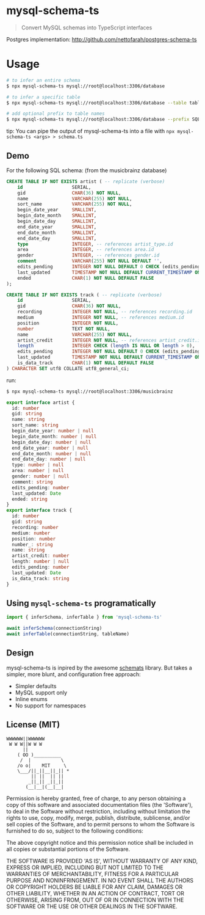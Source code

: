 # mysql-schema-ts

> Convert MySQL schemas into TypeScript interfaces

Postgres implementation: http://github.com/nettofarah/postgres-schema-ts

# Usage

```bash
# to infer an entire schema
$ npx mysql-schema-ts mysql://root@localhost:3306/database

# to infer a specific table
$ npx mysql-schema-ts mysql://root@localhost:3306/database --table table_name

# add optional prefix to table names
$ npx mysql-schema-ts mysql://root@localhost:3306/database --prefix SQL
```

tip: You can pipe the output of mysql-schema-ts into a file with `npx mysql-schema-ts <args> > schema.ts`

## Demo

For the following SQL schema: (from the musicbrainz database)

```sql
CREATE TABLE IF NOT EXISTS artist ( -- replicate (verbose)
    id                  SERIAL,
    gid                 CHAR(36) NOT NULL,
    name                VARCHAR(255) NOT NULL,
    sort_name           VARCHAR(255) NOT NULL,
    begin_date_year     SMALLINT,
    begin_date_month    SMALLINT,
    begin_date_day      SMALLINT,
    end_date_year       SMALLINT,
    end_date_month      SMALLINT,
    end_date_day        SMALLINT,
    type                INTEGER, -- references artist_type.id
    area                INTEGER, -- references area.id
    gender              INTEGER, -- references gender.id
    comment             VARCHAR(255) NOT NULL DEFAULT '',
    edits_pending       INTEGER NOT NULL DEFAULT 0 CHECK (edits_pending >= 0),
    last_updated        TIMESTAMP NOT NULL DEFAULT CURRENT_TIMESTAMP ON UPDATE CURRENT_TIMESTAMP,
    ended               CHAR(1) NOT NULL DEFAULT FALSE
);

CREATE TABLE IF NOT EXISTS track ( -- replicate (verbose)
    id                  SERIAL,
    gid                 CHAR(36) NOT NULL,
    recording           INTEGER NOT NULL, -- references recording.id
    medium              INTEGER NOT NULL, -- references medium.id
    position            INTEGER NOT NULL,
    number              TEXT NOT NULL,
    name                VARCHAR(255) NOT NULL,
    artist_credit       INTEGER NOT NULL, -- references artist_credit.id
    length              INTEGER CHECK (length IS NULL OR length > 0),
    edits_pending       INTEGER NOT NULL DEFAULT 0 CHECK (edits_pending >= 0),
    last_updated        TIMESTAMP NOT NULL DEFAULT CURRENT_TIMESTAMP ON UPDATE CURRENT_TIMESTAMP,
    is_data_track       CHAR(1) NOT NULL DEFAULT FALSE
) CHARACTER SET utf8 COLLATE utf8_general_ci;
```

run:

```bash
$ npx mysql-schema-ts mysql://root@localhost:3306/musicbrainz
```

```typescript
export interface artist {
  id: number
  gid: string
  name: string
  sort_name: string
  begin_date_year: number | null
  begin_date_month: number | null
  begin_date_day: number | null
  end_date_year: number | null
  end_date_month: number | null
  end_date_day: number | null
  type: number | null
  area: number | null
  gender: number | null
  comment: string
  edits_pending: number
  last_updated: Date
  ended: string
}
export interface track {
  id: number
  gid: string
  recording: number
  medium: number
  position: number
  number_: string
  name: string
  artist_credit: number
  length: number | null
  edits_pending: number
  last_updated: Date
  is_data_track: string
}
```

## Using `mysql-schema-ts` programatically

```typescript
import { inferSchema, inferTable } from 'mysql-schema-ts'

await inferSchema(connectionString)
await inferTable(connectionString, tableName)
```

## Design

mysql-schema-ts is inpired by the awesome [schemats](https://github.com/SweetIQ/schemats) library.
But takes a simpler, more blunt, and configuration free approach:

- Simpler defaults
- MySQL support only
- Inline enums
- No support for namespaces

## License (MIT)

```
WWWWWW||WWWWWW
 W W W||W W W
      ||
    ( OO )__________
     /  |           \
    /o o|    MIT     \
    \___/||_||__||_|| *
         || ||  || ||
        _||_|| _||_||
       (__|__|(__|__|
```

Permission is hereby granted, free of charge, to any person obtaining a copy of this software and associated documentation files (the 'Software'), to deal in the Software without restriction, including without limitation the rights to use, copy, modify, merge, publish, distribute, sublicense, and/or sell copies of the Software, and to permit persons to whom the Software is furnished to do so, subject to the following conditions:

The above copyright notice and this permission notice shall be included in all copies or substantial portions of the Software.

THE SOFTWARE IS PROVIDED 'AS IS', WITHOUT WARRANTY OF ANY KIND, EXPRESS OR IMPLIED, INCLUDING BUT NOT LIMITED TO THE WARRANTIES OF MERCHANTABILITY, FITNESS FOR A PARTICULAR PURPOSE AND NONINFRINGEMENT. IN NO EVENT SHALL THE AUTHORS OR COPYRIGHT HOLDERS BE LIABLE FOR ANY CLAIM, DAMAGES OR OTHER LIABILITY, WHETHER IN AN ACTION OF CONTRACT, TORT OR OTHERWISE, ARISING FROM, OUT OF OR IN CONNECTION WITH THE SOFTWARE OR THE USE OR OTHER DEALINGS IN THE SOFTWARE.
